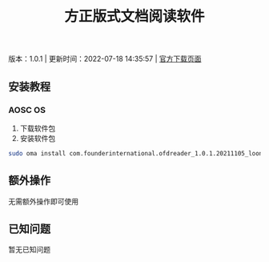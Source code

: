 ﻿---
id: 1110
title: 方正版式文档阅读软件
toc: true
weight: 1110
---

版本：1.0.1 | 更新时间：2022-07-18 14:35:57 | [官方下载页面](http://app.loongapps.cn/#/detail/1110)

## 安装教程 

### AOSC OS 

1. 下载软件包
2. 安装软件包

```bash
sudo oma install com.founderinternational.ofdreader_1.0.1.20211105_loongarch64.deb
```

## 额外操作

无需额外操作即可使用

## 已知问题

暂无已知问题

